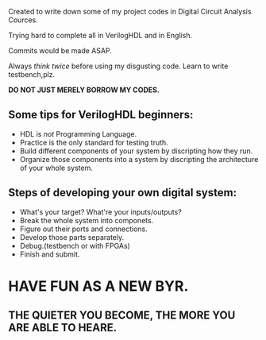 Created to write down some of my project codes in Digital Circuit Analysis Cources.

Trying hard to complete all in VerilogHDL and in English.

Commits would be made ASAP.

Always *think twice* before using my disgusting code.
Learn to write testbench,plz.

**DO NOT JUST MERELY BORROW MY CODES.**


Some tips for VerilogHDL beginners:
---
- HDL is *not* Programming Language.
- Practice is the only standard for testing truth.
- Build different components of your system by discripting how they run.
- Organize those components into a system by discripting the architecture of your whole system. 

Steps of developing your own digital system:
---
- What's your target? What're your inputs/outputs?
- Break the whole system into componets.
- Figure out their ports and connections.
- Develop those parts separately.
- Debug.(testbench or with FPGAs)
- Finish and submit.

HAVE FUN AS A NEW BYR.
==
THE QUIETER YOU BECOME, THE MORE YOU ARE ABLE TO HEARE.
--

